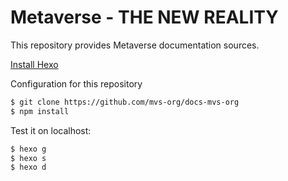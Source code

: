 # Metaverse - THE NEW REALITY

This repository provides Metaverse documentation sources.

[Install Hexo](https://hexo.io/docs/setup.html)

Configuration for this repository
```bash
$ git clone https://github.com/mvs-org/docs-mvs-org
$ npm install
```

Test it on localhost:
```bash
$ hexo g
$ hexo s
$ hexo d
```
